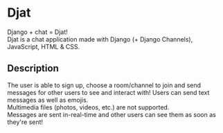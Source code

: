 # Djat
Django + chat = Djat!  
Djat is a chat application made with Django (+ Django Channels), JavaScript, HTML & CSS.
## Description
The user is able to sign up, choose a room/channel to join and send messages for other users to see and interact with!
Users can send text messages as well as emojis.  
Multimedia files (photos, videos, etc.) are not supported.  
Messages are sent in-real-time and other users can see them as soon as they're sent!

